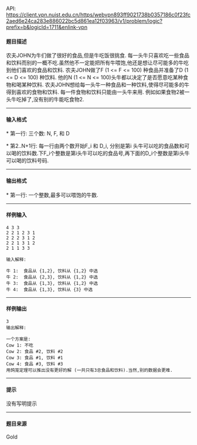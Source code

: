 API: https://client.vpn.nuist.edu.cn/https/webvpn893ff9021738b0357186c0f23fc2aed6e24ca283e886022bc5d861ea12f03963/v1/problem/logic?prefix=b&logicId=1711&enlink-vpn

#### 题目描述

农夫JOHN为牛们做了很好的食品,但是牛吃饭很挑食. 每一头牛只喜欢吃一些食品和饮料而别的一概不吃.虽然他不一定能把所有牛喂饱,他还是想让尽可能多的牛吃到他们喜欢的食品和饮料. 农夫JOHN做了F (1 <= F <= 100) 种食品并准备了D (1 <= D <= 100) 种饮料. 他的N (1 <= N <= 100)头牛都以决定了是否愿意吃某种食物和喝某种饮料. 农夫JOHN想给每一头牛一种食品和一种饮料,使得尽可能多的牛得到喜欢的食物和饮料. 每一件食物和饮料只能由一头牛来用. 例如如果食物2被一头牛吃掉了,没有别的牛能吃食物2.

---

#### 输入格式

\* 第一行: 三个数: N, F, 和 D

\* 第2..N+1行: 每一行由两个数开始F\_i 和 D\_i, 分别是第i 头牛可以吃的食品数和可以喝的饮料数.下F\_i个整数是第i头牛可以吃的食品号,再下面的D\_i个整数是第i头牛可以喝的饮料号码.

---

#### 输出格式

\* 第一行: 一个整数,最多可以喂饱的牛数.

---

#### 样例输入
```
4 3 3
2 2 1 2 3 1
2 2 2 3 1 2
2 2 1 3 1 2
2 1 1 3 3

输入解释:

牛 1:  食品从 {1,2}, 饮料从 {1,2} 中选
牛 2:  食品从 {2,3}, 饮料从 {1,2} 中选
牛 3:  食品从 {1,3}, 饮料从 {1,2} 中选
牛 4:  食品从 {1,3}, 饮料从 {3} 中选

```

---

#### 样例输出
```
3
输出解释:

一个方案是:
Cow 1: 不吃
Cow 2: 食品 #2, 饮料 #2
Cow 3: 食品 #1, 饮料 #1
Cow 4: 食品 #3, 饮料 #3
用鸽笼定理可以推出没有更好的解 (一共只有3总食品和饮料).当然,别的数据会更难.
```

---

#### 提示

没有写明提示

---

#### 题目来源

Gold